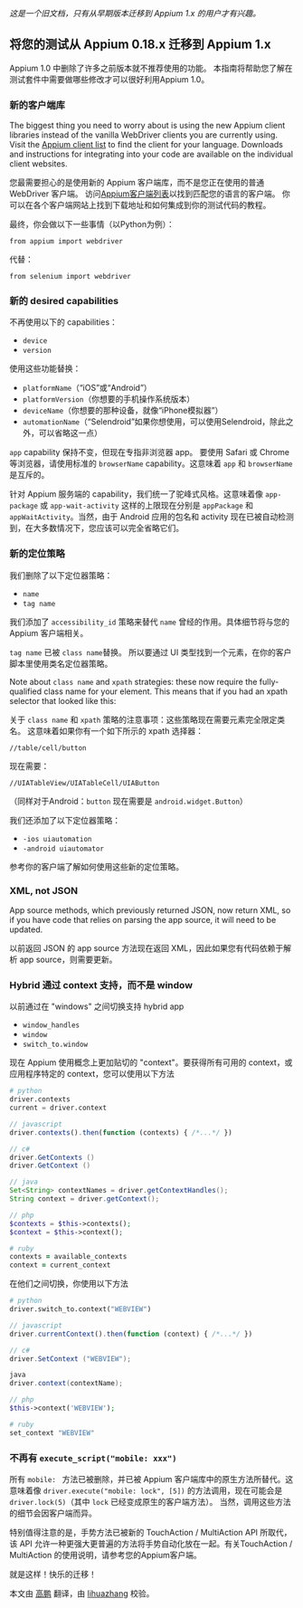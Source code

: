 *这是一个旧文档，只有从早期版本迁移到 Appium 1.x 的用户才有兴趣。*

## 将您的测试从 Appium 0.18.x 迁移到 Appium 1.x

Appium 1.0 中删除了许多之前版本就不推荐使用的功能。 本指南将帮助您了解在测试套件中需要做哪些修改才可以很好利用Appium 1.0。

### 新的客户端库

The biggest thing you need to worry about is using the new Appium client libraries instead of the vanilla WebDriver clients you are currently using. Visit the [Appium client list](/docs/cn/about-appium/appium-clients.md) to find the client for your language. Downloads and instructions for integrating into your code are available on the individual client websites.

您最需要担心的是使用新的 Appium 客户端库，而不是您正在使用的普通 WebDriver 客户端。 访问[Appium客户端列表](/docs/cn/about-appium/appium-clients.md)以找到匹配您的语言的客户端。 你可以在各个客户端网站上找到下载地址和如何集成到你的测试代码的教程。

最终，你会做以下一些事情（以Python为例）：

```center
from appium import webdriver
```

代替：

```center
from selenium import webdriver
```
 
### 新的 desired capabilities

不再使用以下的 capabilities：

* `device`
* `version`

使用这些功能替换：

* `platformName`（“iOS”或“Android”）
* `platformVersion`（你想要的手机操作系统版本）
* `deviceName`（你想要的那种设备，就像“iPhone模拟器”）
* `automationName`（“Selendroid”如果你想使用，可以使用Selendroid，除此之外，可以省略这一点）

`app` capability 保持不变，但现在专指非浏览器 app。 要使用 Safari 或 Chrome 等浏览器，请使用标准的 `browserName` capability。这意味着 `app` 和 `browserName` 是互斥的。

针对 Appium 服务端的 capability，我们统一了驼峰式风格。这意味着像 `app-package` 或 `app-wait-activity` 这样的上限现在分别是 `appPackage` 和 `appWaitActivity`。当然，由于 Android 应用的包名和 activity 现在已被自动检测到，在大多数情况下，您应该可以完全省略它们。

### 新的定位策略

我们删除了以下定位器策略：

* `name`
* `tag name`

我们添加了 `accessibility_id` 策略来替代 `name` 曾经的作用。具体细节将与您的 Appium 客户端相关。

`tag name` 已被 `class name`替换。 所以要通过 UI 类型找到一个元素，在你的客户脚本里使用类名定位器策略。

Note about `class name` and `xpath` strategies: these now require the fully-qualified class name for your element. This means that if you had an xpath selector that looked like this:

关于 `class name` 和 `xpath` 策略的注意事项：这些策略现在需要元素完全限定类名。 这意味着如果你有一个如下所示的 xpath 选择器：

```center
//table/cell/button
```

现在需要：

```center
//UIATableView/UIATableCell/UIAButton
```

（同样对于Android：`button` 现在需要是 `android.widget.Button`）

我们还添加了以下定位器策略：

* `-ios uiautomation`
* `-android uiautomator`

参考你的客户端了解如何使用这些新的定位策略。

### XML, not JSON

App source methods, which previously returned JSON, now return XML, so if you have code that relies on parsing the app source, it will need to be updated.

以前返回 JSON 的 app source 方法现在返回 XML，因此如果您有代码依赖于解析 app source，则需要更新。

### Hybrid 通过 context 支持，而不是 window

以前通过在 "windows" 之间切换支持 hybrid app

* `window_handles`
* `window`
* `switch_to.window`

现在 Appium 使用概念上更加贴切的 "context"。要获得所有可用的 context，或应用程序特定的 context，您可以使用以下方法

```python
# python
driver.contexts
current = driver.context
```

```javascript
// javascript
driver.contexts().then(function (contexts) { /*...*/ })
```

```c#
// c#
driver.GetContexts ()
driver.GetContext ()
```

```java
// java
Set<String> contextNames = driver.getContextHandles();
String context = driver.getContext();
```

```php
// php
$contexts = $this->contexts();
$context = $this->context();
```

```ruby
# ruby
contexts = available_contexts
context = current_context
```

在他们之间切换，你使用以下方法

```python
# python
driver.switch_to.context("WEBVIEW")
```

```javascript
// javascript
driver.currentContext().then(function (context) { /*...*/ })
```

```c#
// c#
driver.SetContext ("WEBVIEW");
```

```java
java
driver.context(contextName);
```

```php
// php
$this->context('WEBVIEW');
```

```ruby
# ruby
set_context "WEBVIEW"
```

### 不再有 `execute_script("mobile: xxx")`

所有 `mobile: ` 方法已被删除，并已被 Appium 客户端库中的原生方法所替代。这意味着像 `driver.execute("mobile: lock", [5])` 的方法调用，现在可能会是 `driver.lock(5)`（其中 `lock` 已经变成原生的客户端方法）。 当然，调用这些方法的细节会因客户端而异。

特别值得注意的是，手势方法已被新的 TouchAction / MultiAction API 所取代，该 API 允许一种更强大更普遍的方法将手势自动化放在一起。有关TouchAction / MultiAction 的使用说明，请参考您的Appium客户端。

就是这样！快乐的迁移！

本文由 [高鹏](https://testerhome.com/026) 翻译，由 [lihuazhang](https://github.com/lihuazhang) 校验。

